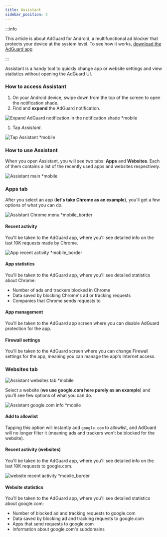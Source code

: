 ```yaml
---
title: Assistant
sidebar_position: 5
---
```


:::info

This article is about AdGuard for Android, a multifunctional ad blocker that protects your device at the system level. To see how it works, [download the AdGuard app](https://agrd.io/download-kb-adblock)

:::

Assistant is a handy tool to quickly change app or website settings and view statistics without opening the AdGuard UI.

### How to access Assistant

1. On your Android device, swipe down from the top of the screen to open the notification shade.
1. Find and **expand** the AdGuard notification.

![Expand AdGuard notification in the notification shade *mobile](https://cdn.adtidy.org/blog/new/jkksbhassistant-shade.png)

1. Tap *Assistant*.

![Tap Assistant *mobile](https://cdn.adtidy.org/blog/new/1qvlhassistant-tap-assistant.jpg)

### How to use Assistant

When you open Assistant, you will see two tabs: **Apps** and **Websites**. Each of them contains a list of the recently used apps and websites respectively.

![Assistant main *mobile](https://cdn.adtidy.org/blog/new/i5mljAssistant-main.jpg)

### Apps tab

After you select an app (**let's take Chrome as an example**), you'll get a few options of what you can do.

![Assistant Chrome menu *mobile_border](https://cdn.adtidy.org/blog/new/e1sr4Chrome-assistant.jpg)

#### Recent activity

You'll be taken to the AdGuard app, where you'll see detailed info on the last 10K requests made by Chrome.

![App recent activity *mobile_border](https://cdn.adtidy.org/blog/new/66hpechrome-recent-activity.png)

#### App statistics

You'll be taken to the AdGuard app, where you'll see detailed statistics about Chrome:

- Number of ads and trackers blocked in Chrome
- Data saved by blocking Chrome's ad or tracking requests
- Companies that Chrome sends requests to

#### App management

You'll be taken to the AdGuard app screen where you can disable AdGuard protection for the app.

#### Firewall settings

You'll be taken to the AdGuard screen where you can change Firewall settings for the app, meaning you can manage the app's Internet access.

### Websites tab

![Assistant websites tab *mobile](https://cdn.adtidy.org/blog/new/74y9rAssistant-websites.jpg)

Select a website (**we use google.com here purely as an example**) and you'll see few options of what you can do.

![Assistant google.com info *mobile](https://cdn.adtidy.org/blog/new/tht0tgoogle-com-assistant.jpg)

#### Add to allowlist

Tapping this option will instantly add `google.com` to allowlist, and AdGuard will no longer filter it (meaning ads and trackers won't be blocked for the website).

#### Recent activity (websites)

You'll be taken to the AdGuard app, where you'll see detailed info on the last 10K requests to google.com.

![website recent activity *mobile_border](https://cdn.adtidy.org/blog/new/xq7f3assistant-website-recent-activity.png)

#### Website statistics

You'll be taken to the AdGuard app, where you'll see detailed statistics about google.com:

- Number of blocked ad and tracking requests to google.com
- Data saved by blocking ad and tracking requests to google.com
- Apps that send requests to google.com
- Information about google.com's subdomains
